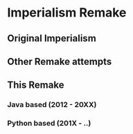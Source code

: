 # Imperialism Remake

## Original Imperialism

## Other Remake attempts

## This Remake

### Java based (2012 - 20XX)

### Python based (201X - ..)